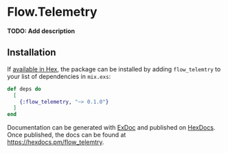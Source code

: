 # Flow.Telemetry

**TODO: Add description**

## Installation

If [available in Hex](https://hex.pm/docs/publish), the package can be installed
by adding `flow_telemtry` to your list of dependencies in `mix.exs`:

```elixir
def deps do
  [
    {:flow_telemetry, "~> 0.1.0"}
  ]
end
```

Documentation can be generated with [ExDoc](https://github.com/elixir-lang/ex_doc)
and published on [HexDocs](https://hexdocs.pm). Once published, the docs can
be found at <https://hexdocs.pm/flow_telemtry>.


